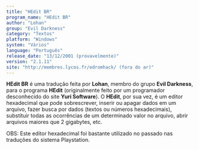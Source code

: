 ```yaml
---
title: "HEdit BR"
program_name: "HEdit BR"
author: "Lohan"
group: "Evil Darkness"
category: "Textos"
platform: "Windows"
system: "Vários"
language: "Português"
release_date: "13/12/2001 (provavelmente)"
version: "2.1.11"
site: "http://membres.lycos.fr/edromhack/ (fora do ar)"
---
```

<b>HEdit BR</b> é uma tradução feita por <b>Lohan</b>, membro do grupo <b>Evil Darkness</b>, para o programa <b>HEdit</b> (originalmente feito por um programador desconhecido do site <b>Yuri Software</b>). O <b>HEdit</b>, por sua vez, é um editor hexadecimal que pode sobrescrever, inserir ou apagar dados em um arquivo, fazer busca por dados (textos ou números hexadecimais), substituir todas as ocorrências de um determinado valor no arquivo, abrir arquivos maiores que 2 gigabytes, etc.

OBS: Este editor hexadecimal foi bastante utilizado no passado nas traduções do sistema Playstation.
